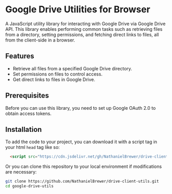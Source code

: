 # Google Drive Utilities for Browser

A JavaScript utility library for interacting with Google Drive via Google Drive API. This library enables performing common tasks such as retrieving files from a directory, setting permissions, and fetching direct links to files, all from the client-side in a browser.

## Features

- Retrieve all files from a specified Google Drive directory.
- Set permissions on files to control access.
- Get direct links to files in Google Drive.

## Prerequisites

Before you can use this library, you need to set up Google OAuth 2.0 to obtain access tokens.

## Installation

To add the code to your project, you can download it with a script tag in your html `head` tag like so:

```html
  <script src="https://cdn.jsdelivr.net/gh/NathanielBrewer/drive-client-utils@v1.0.2/DriveUtils.js"></script>
```

Or you can clone this repository to your local environment if modifications are necessary:

```bash
git clone https://github.com/NathanielBrewer/drive-client-utils.git
cd google-drive-utils
```

